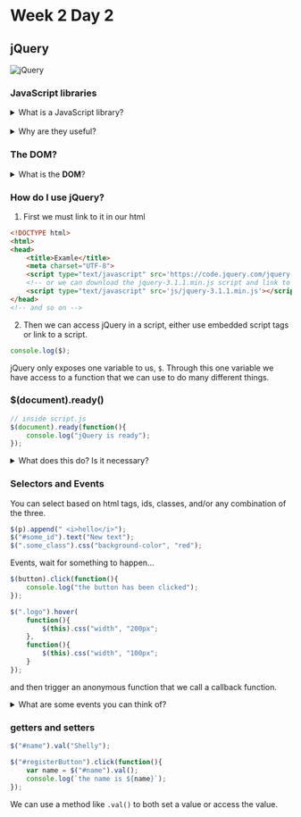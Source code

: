 # Week 2 Day 2
## jQuery
![jQuery](https://upload.wikimedia.org/wikipedia/en/thumb/9/9e/JQuery_logo.svg/1280px-JQuery_logo.svg.png "jQuery")

### JavaScript libraries
<details> 
	<summary>What is a JavaScript library?</summary>
	A JavaScript library is a library of pre-written JavaScript which allows for easier development of JavaScript-based applications, especially for AJAX and other web-centric technologies. -from wikipedia<br>
	Basically a bunch of handy JavaScript methods that someone wrote for us.
</details><br>

<details>
	<summary>Why are they useful?</summary>
	<ul>
		<li>Prevents us writing a lot of repetitious code. <strong>DRY</strong></li>
		<li>Avoid reinventing the wheel</li>
		<li>The code is already optimized</li>
		<li>Works well on many different browsers: Chrome, Firefox, Safari, etc.</li>
		<li></li>
	</ul>
</details>

### The DOM?

<details>
	<summary>What is the <strong>DOM</strong>?</summary>
	The <strong>D</strong>ocument <strong>O</strong>bject <strong>M</strong>odel<br>
	The programming interface for HTML or XML that represents the page so other programs can change the document's content, style, and structure.
	It is a tree of elements all branching off of its root <code>html</code> element.
</details>

### How do I use jQuery?

1. First we must link to it in our html

```html
<!DOCTYPE html>
<html>
<head>
    <title>Examle</title>
    <meta charset="UTF-8">
    <script type="text/javascript" src='https://code.jquery.com/jquery-3.1.1.min.js'></script>
    <!-- or we can download the jquery-3.1.1.min.js script and link to it in our project's /js folder -->
    <script type="text/javascript" src='js/jquery-3.1.1.min.js'></script>
</head>
<!-- and so on -->
```

2. Then we can access jQuery in a script, either use embedded script tags or link to a script.

```javascript
console.log($);
```
jQuery only exposes one variable to us, ```$```. Through this one variable we have access to a function that we can use to do many different things.

### $(document).ready()

```javascript
// inside script.js
$(document).ready(function(){
    console.log("jQuery is ready");
});
```
<details>
	<summary>What does this do? Is it necessary?</summary>
	We use jQuery to wait for the html element <code>document</code> to indicate it is ready (has loaded all of the html).
	When it indicates it is ready it runs an anonymous function that console logs "jQuery is ready".<br>
	It isn't entirely necessary, but it is a good habit to know all the html has loaded before you attempt to use jQuery to manipulate the DOM.
</details>

### Selectors and Events
You can select based on html tags, ids, classes, and/or any combination of the three.
```javascript
$(p).append(" <i>hello</i>");
$("#some_id").text("New text");
$(".some_class").css("background-color", "red");
```
Events, wait for something to happen...
```javascript
$(button).click(function(){
    console.log("the button has been clicked");
});

$(".logo").hover(
    function(){
        $(this).css("width", "200px";
    },
    function(){
        $(this).css("width", "100px";
    }
});
```
and then trigger an anonymous function that we call a callback function.

<details>
	<summary>What are some events you can think of?</summary>
	<ul>
		<li>.click()</li>
		<li>.submit()</li>
		<li>.hover()</li>
		<li>.focus()</li>
		<li>.change()</li>
		<li>and more...</li>
	</ul>
</details>

### getters and setters

```javascript
$("#name").val("Shelly");

$("#registerButton").click(function(){
    var name = $("#name").val();
    console.log(`the name is ${name}`);
});
```
We can use a method like ```.val()``` to both set a value or access the value.
